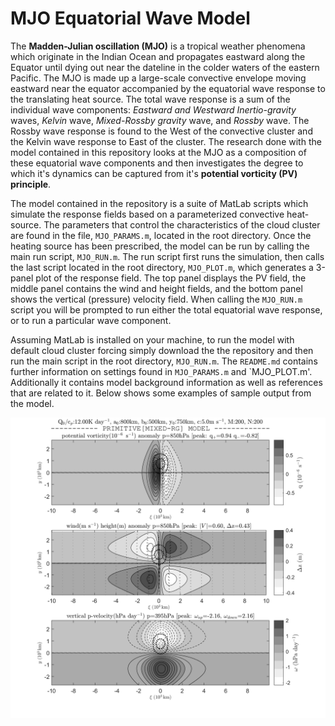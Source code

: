 # MJO Equatorial Wave Model

The **Madden-Julian oscillation (MJO)** is a tropical weather phenomena which originate in the Indian Ocean and propagates eastward along the
Equator until dying out near the dateline in the colder waters of the eastern Pacific.  The MJO is made up a large-scale convective envelope
moving eastward near the equator accompanied by the equatorial wave response to the translating heat source.  The total wave response is a sum
of the individual wave components: _Eastward and Westward Inertio-gravity_ waves, _Kelvin_ wave, _Mixed-Rossby gravity_ wave, and _Rossby_ wave.  The
Rossby wave response is found to the West of the convective cluster and the Kelvin wave response to East of the cluster.  The research done
with the model contained in this repository looks at the MJO as a composition of these equatorial wave components and then investigates the
degree to which it's dynamics can be captured from it's **potential vorticity (PV) principle**.  

The model contained in the repository is a suite of MatLab scripts which simulate the response fields based on a parameterized convective heat-source.  The
parameters that control the characteristics of the cloud cluster are found in the file, `MJO_PARAMS.m`, located in the root directory.  Once the heating source has
been prescribed, the model can be run by calling the main run script, `MJO_RUN.m`.  The run script first runs the simulation, then calls the last script located in the
root directory, `MJO_PLOT.m`, which generates a 3-panel plot of the response field.  The top panel displays the PV field, the middle panel contains the wind and height
fields, and the bottom panel shows the vertical (pressure) velocity field.  When calling the `MJO_RUN.m` script you will be prompted to run either the total equatorial
wave response, or to run a particular wave component.

Assuming MatLab is installed on your machine, to run the model with default cloud cluster forcing simply download the the repository and then run the main script in
the root directory, `MJO_RUN.m`.  The `README.md` contains further information on settings found in `MJO_PARAMS.m` and `MJO_PLOT.m'.  Additionally it contains model 
background information as well as references that are related to it.  Below shows some examples of sample output from the model.

![Mixed Rossby gravity wave](PMa800b500y750_2020-09-20_222919.png)
